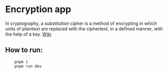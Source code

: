 # Encryption app

In cryptography, a substitution cipher is a method of encrypting in which units of plaintext are replaced with the ciphertext, in a defined manner, with the help of a key. [Wiki](https://en.wikipedia.org/wiki/Substitution_cipher)

## How to run:

```
	pnpm i
	pnpm run dev
```
